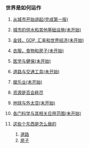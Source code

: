 ### 世界是如何运作

1. <a href="/world/intro">从城市开始讲起(完成第一版)</a>

1. <a href="/world/city">城市的供水和其他基础设施(未开始)</a>

1. <a href="/world/money">金钱，GDP, 汇率和世界经济(未开始)</a>

1. <a href="/world/basic">衣服，食物和房子(未开始)</a>

1. <a href="/world/health">医学与健保(未开始)</a>

1. <a href="/world/transportation">道路与交通工具(未开始)</a>

1. <a href="/world/entertainment">娱乐业(未开始)</a>

1. <a href="/world/resource">资源是否会耗尽</a>

1. <a href="/world/planets">地球与外太空(未开始)</a>

1. <a href="/world/education">各门科学与其相关应用范围(未开始)</a>

1. <a href="/world/howitsmade">这些个东西是怎么做的</a>
	1. <a href="/world/howitsmade/road">道路</a>
	1. <a href="/world/howitsmade/house">房子</a>